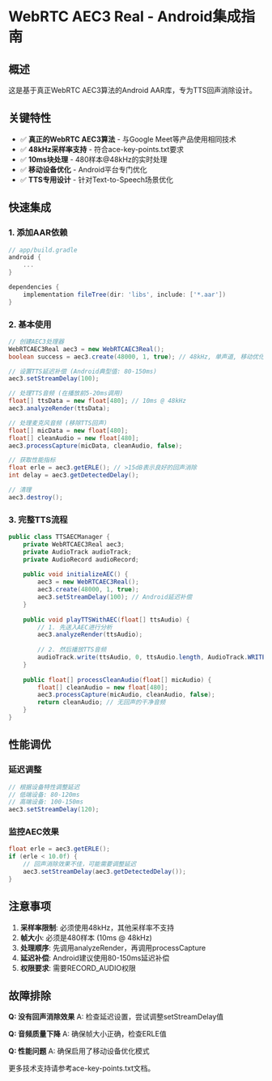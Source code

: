 # WebRTC AEC3 Real - Android集成指南

## 概述
这是基于真正WebRTC AEC3算法的Android AAR库，专为TTS回声消除设计。

## 关键特性
- ✅ **真正的WebRTC AEC3算法** - 与Google Meet等产品使用相同技术
- ✅ **48kHz采样率支持** - 符合ace-key-points.txt要求
- ✅ **10ms块处理** - 480样本@48kHz的实时处理
- ✅ **移动设备优化** - Android平台专门优化
- ✅ **TTS专用设计** - 针对Text-to-Speech场景优化

## 快速集成

### 1. 添加AAR依赖
```gradle
// app/build.gradle
android {
    ...
}

dependencies {
    implementation fileTree(dir: 'libs', include: ['*.aar'])
}
```

### 2. 基本使用
```java
// 创建AEC3处理器
WebRTCAEC3Real aec3 = new WebRTCAEC3Real();
boolean success = aec3.create(48000, 1, true); // 48kHz, 单声道, 移动优化

// 设置TTS延迟补偿 (Android典型值: 80-150ms)
aec3.setStreamDelay(100);

// 处理TTS音频 (在播放前5-20ms调用)
float[] ttsData = new float[480]; // 10ms @ 48kHz
aec3.analyzeRender(ttsData);

// 处理麦克风音频 (移除TTS回声)
float[] micData = new float[480];
float[] cleanAudio = new float[480];
aec3.processCapture(micData, cleanAudio, false);

// 获取性能指标
float erle = aec3.getERLE(); // >15dB表示良好的回声消除
int delay = aec3.getDetectedDelay();

// 清理
aec3.destroy();
```

### 3. 完整TTS流程
```java
public class TTSAECManager {
    private WebRTCAEC3Real aec3;
    private AudioTrack audioTrack;
    private AudioRecord audioRecord;
    
    public void initializeAEC() {
        aec3 = new WebRTCAEC3Real();
        aec3.create(48000, 1, true);
        aec3.setStreamDelay(100); // Android延迟补偿
    }
    
    public void playTTSWithAEC(float[] ttsAudio) {
        // 1. 先送入AEC进行分析
        aec3.analyzeRender(ttsAudio);
        
        // 2. 然后播放TTS音频
        audioTrack.write(ttsAudio, 0, ttsAudio.length, AudioTrack.WRITE_BLOCKING);
    }
    
    public float[] processCleanAudio(float[] micAudio) {
        float[] cleanAudio = new float[480];
        aec3.processCapture(micAudio, cleanAudio, false);
        return cleanAudio; // 无回声的干净音频
    }
}
```

## 性能调优

### 延迟调整
```java
// 根据设备特性调整延迟
// 低端设备: 80-120ms
// 高端设备: 100-150ms
aec3.setStreamDelay(120);
```

### 监控AEC效果
```java
float erle = aec3.getERLE();
if (erle < 10.0f) {
    // 回声消除效果不佳，可能需要调整延迟
    aec3.setStreamDelay(aec3.getDetectedDelay());
}
```

## 注意事项

1. **采样率限制**: 必须使用48kHz，其他采样率不支持
2. **帧大小**: 必须是480样本 (10ms @ 48kHz)
3. **处理顺序**: 先调用analyzeRender，再调用processCapture
4. **延迟补偿**: Android建议使用80-150ms延迟补偿
5. **权限要求**: 需要RECORD_AUDIO权限

## 故障排除

**Q: 没有回声消除效果**
A: 检查延迟设置，尝试调整setStreamDelay值

**Q: 音频质量下降**
A: 确保帧大小正确，检查ERLE值

**Q: 性能问题**
A: 确保启用了移动设备优化模式

更多技术支持请参考ace-key-points.txt文档。
